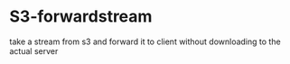 # S3-forwardstream
take a stream from s3 and forward it to client without downloading to the actual server
